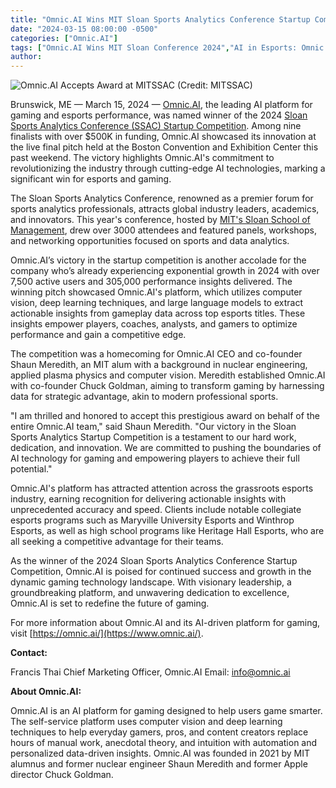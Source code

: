 ```yaml
---
title: "Omnic.AI Wins MIT Sloan Sports Analytics Conference Startup Competition"
date: "2024-03-15 08:00:00 -0500"
categories: ["Omnic.AI"]
tags: ["Omnic.AI Wins MIT Sloan Conference 2024","AI in Esports: Omnic.AI's Triumph","Startup Competition Winner: Omnic.AI","Esports Analytics Revolution by Omnic.AI","Sloan Sports Analytics: Omnic.AI's Victory","Gaming Performance AI: Omnic.AI's Innovation","Omnic.AI: Leading AI Platform in Gaming","2024 SSAC Startup Winner: Omnic.AI","Omnic.AI's AI Technologies in Esports","AI Gaming Insights: Omnic.AI's Success"]
author:
---
```


![Omnic.AI Accepts Award at MITSSAC](/2024-03-15-Omnic.AI-Wins-MIT-Sloan-Sports-Analytics-Conference-Startup-Competition.jpg)
(Credit: MITSSAC)


Brunswick, ME — March 15, 2024 — [Omnic.AI](https://www.omnic.ai/), the leading AI platform for gaming and esports performance, was named winner of the 2024 [Sloan Sports Analytics Conference (SSAC) Startup Competition](https://www.sloansportsconference.com/). Among nine finalists with over $500K in funding, Omnic.AI showcased its innovation at the live final pitch held at the Boston Convention and Exhibition Center this past weekend. The victory highlights Omnic.AI's commitment to revolutionizing the industry through cutting-edge AI technologies, marking a significant win for esports and gaming.

The Sloan Sports Analytics Conference, renowned as a premier forum for sports analytics professionals, attracts global industry leaders, academics, and innovators. This year's conference, hosted by [MIT's Sloan School of Management](https://mitsloan.mit.edu/), drew over 3000 attendees and featured panels, workshops, and networking opportunities focused on sports and data analytics.

Omnic.AI’s victory in the startup competition is another accolade for the company who’s already experiencing exponential growth in 2024 with over 7,500 active users and 305,000 performance insights delivered. The winning pitch showcased Omnic.AI's platform, which utilizes computer vision, deep learning techniques, and large language models to extract actionable insights from gameplay data across top esports titles. These insights empower players, coaches, analysts, and gamers to optimize performance and gain a competitive edge.

The competition was a homecoming for Omnic.AI CEO and co-founder Shaun Meredith, an MIT alum with a background in nuclear engineering, applied plasma physics and computer vision. Meredith established Omnic.AI with co-founder Chuck Goldman, aiming to transform gaming by harnessing data for strategic advantage, akin to modern professional sports.

"I am thrilled and honored to accept this prestigious award on behalf of the entire Omnic.AI team," said Shaun Meredith. "Our victory in the Sloan Sports Analytics Startup Competition is a testament to our hard work, dedication, and innovation. We are committed to pushing the boundaries of AI technology for gaming and empowering players to achieve their full potential."

Omnic.AI's platform has attracted attention across the grassroots esports industry, earning recognition for delivering actionable insights with unprecedented accuracy and speed. Clients include notable collegiate esports programs such as Maryville University Esports and Winthrop Esports, as well as high school programs like Heritage Hall Esports, who are all seeking a competitive advantage for their teams.

As the winner of the 2024 Sloan Sports Analytics Conference Startup Competition, Omnic.AI is poised for continued success and growth in the dynamic gaming technology landscape. With visionary leadership, a groundbreaking platform, and unwavering dedication to excellence, Omnic.AI is set to redefine the future of gaming.

For more information about Omnic.AI and its AI-driven platform for gaming, visit [https://omnic.ai/](https://www.omnic.ai/).

**Contact:**

Francis Thai
Chief Marketing Officer, Omnic.AI
Email: info@omnic.ai

**About Omnic.AI:**

Omnic.AI is an AI platform for gaming designed to help users game smarter. The self-service platform uses computer vision and deep learning techniques to help everyday gamers, pros, and content creators replace hours of manual work, anecdotal theory, and intuition with automation and personalized data-driven insights. Omnic.AI was founded in 2021 by MIT alumnus and former nuclear engineer Shaun Meredith and former Apple director Chuck Goldman.
